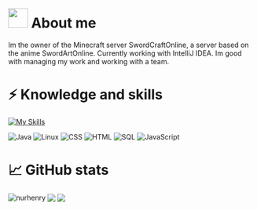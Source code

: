 
# <img height="40" src="https://raw.githubusercontent.com/innng/innng/master/assets/kyubey.gif"/> About me
Im the owner of the Minecraft server SwordCraftOnline, a server based on the anime SwordArtOnline. Currently working with IntelliJ IDEA. Im good with managing my work and working with a team.

<p align="center">

# ⚡ Knowledge and skills

 [![My Skills](https://skills.thijs.gg/icons?i=java,kotlin,nodejs,figma&theme=light)](https://skills.thijs.gg)


![Java](https://img.shields.io/badge/java-Advanced-purple)
![Linux](https://img.shields.io/badge/linux-Advanced-purple)
![CSS](https://img.shields.io/badge/css-Good-green)
![HTML](https://img.shields.io/badge/html-Good-green)
![SQL](https://img.shields.io/badge/sql-Good-green)
![JavaScript](https://img.shields.io/badge/javascript-Beginner-orange)


# 📈 GitHub stats

<img align="center" src="https://github-readme-stats.vercel.app/api?username=nurhenry&theme=midnight-purple&show_icons=true&locale=en" alt="nurhenry" />
<img align="center" src="https://github-readme-stats.vercel.app/api/pin/?username=NurHenry&repo=Webseite&theme=midnight-purple" />
<img align="center" src="https://github-readme-stats.vercel.app/api/top-langs/?username=NurHenry&theme=midnight-purple" />
<!-- <p><img  src="https://github-readme-stats.vercel.app/api/top-langs?username=nurhenry&theme=jolly&show_icons=true&locale=en&layout=compact" alt="nurhenry" /></p><br /> -->
<!-- <p><img align="center" src="https://github-readme-streak-stats.herokuapp.com/?user=nurhenry&" alt="nurhenry" /></p> -->
